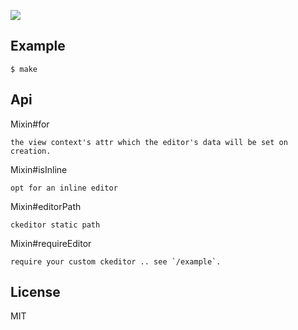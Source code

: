 
![](https://dl.dropbox.com/u/30162278/ember-ckedit.png)

Example
---

    $ make


Api
---

Mixin#for

    the view context's attr which the editor's data will be set on creation.

Mixin#isInline

    opt for an inline editor

Mixin#editorPath

    ckeditor static path

Mixin#requireEditor

    require your custom ckeditor .. see `/example`.

License
---

MIT